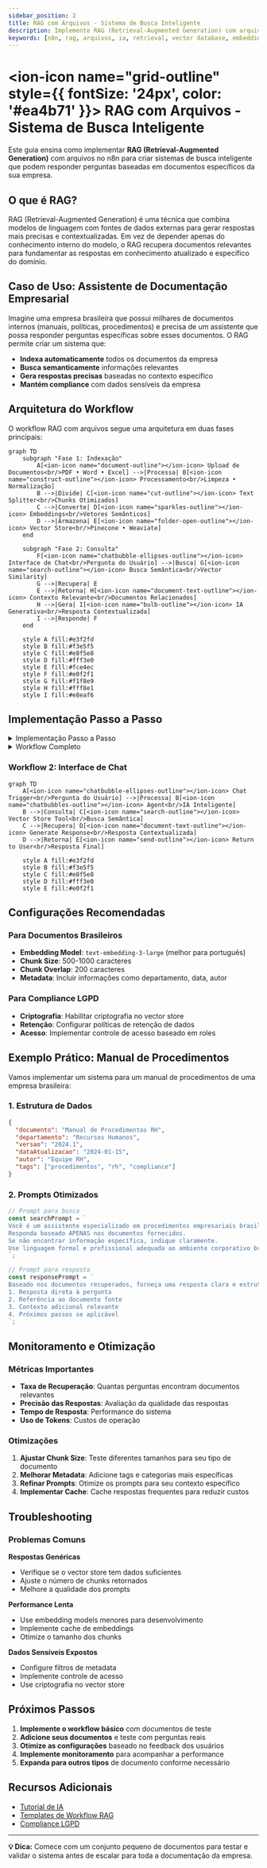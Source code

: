 ```yaml
---
sidebar_position: 2
title: RAG com Arquivos - Sistema de Busca Inteligente
description: Implemente RAG (Retrieval-Augmented Generation) com arquivos para criar sistemas de busca inteligente baseados em documentos
keywords: [n8n, rag, arquivos, ia, retrieval, vector database, embeddings, busca semântica]
---
```


# <ion-icon name="grid-outline" style={{ fontSize: '24px', color: '#ea4b71' }}></ion-icon> RAG com Arquivos - Sistema de Busca Inteligente

Este guia ensina como implementar **RAG (Retrieval-Augmented Generation)** com arquivos no n8n para criar sistemas de busca inteligente que podem responder perguntas baseadas em documentos específicos da sua empresa.

## O que é RAG?

RAG (Retrieval-Augmented Generation) é uma técnica que combina modelos de linguagem com fontes de dados externas para gerar respostas mais precisas e contextualizadas. Em vez de depender apenas do conhecimento interno do modelo, o RAG recupera documentos relevantes para fundamentar as respostas em conhecimento atualizado e específico do domínio.

## Caso de Uso: Assistente de Documentação Empresarial

Imagine uma empresa brasileira que possui milhares de documentos internos (manuais, políticas, procedimentos) e precisa de um assistente que possa responder perguntas específicas sobre esses documentos. O RAG permite criar um sistema que:

- **Indexa automaticamente** todos os documentos da empresa
- **Busca semanticamente** informações relevantes
- **Gera respostas precisas** baseadas no contexto específico
- **Mantém compliance** com dados sensíveis da empresa

## Arquitetura do Workflow

O workflow RAG com arquivos segue uma arquitetura em duas fases principais:

```mermaid
graph TD
    subgraph "Fase 1: Indexação"
        A[<ion-icon name="document-outline"></ion-icon> Upload de Documentos<br/>PDF • Word • Excel] -->|Processa| B[<ion-icon name="construct-outline"></ion-icon> Processamento<br/>Limpeza • Normalização]
        B -->|Divide| C[<ion-icon name="cut-outline"></ion-icon> Text Splitter<br/>Chunks Otimizados]
        C -->|Converte| D[<ion-icon name="sparkles-outline"></ion-icon> Embeddings<br/>Vetores Semânticos]
        D -->|Armazena| E[<ion-icon name="folder-open-outline"></ion-icon> Vector Store<br/>Pinecone • Weaviate]
    end
    
    subgraph "Fase 2: Consulta"
        F[<ion-icon name="chatbubble-ellipses-outline"></ion-icon> Interface de Chat<br/>Pergunta do Usuário] -->|Busca| G[<ion-icon name="search-outline"></ion-icon> Busca Semântica<br/>Vector Similarity]
        G -->|Recupera| E
        E -->|Retorna| H[<ion-icon name="document-text-outline"></ion-icon> Contexto Relevante<br/>Documentos Relacionados]
        H -->|Gera| I[<ion-icon name="bulb-outline"></ion-icon> IA Generativa<br/>Resposta Contextualizada]
        I -->|Responde| F
    end
    
    style A fill:#e3f2fd
    style B fill:#f3e5f5
    style C fill:#e8f5e8
    style D fill:#fff3e0
    style E fill:#fce4ec
    style F fill:#e0f2f1
    style G fill:#f1f8e9
    style H fill:#fff8e1
    style I fill:#e8eaf6
```

## Implementação Passo a Passo

<details>
<summary>Implementação Passo a Passo</summary>

### Passo 1: Configurar o Vector Store

Primeiro, configure um vector store para armazenar os embeddings dos seus documentos:

```json
{
  "node": "n8n-nodes-langchain.vectorstoreinmemory",
  "operation": "Insert Documents",
  "parameters": {
    "embeddingModel": "text-embedding-ada-002",
    "chunkSize": 1000,
    "chunkOverlap": 200
  }
}
```

### Passo 2: Processar Documentos

Use o **Default Data Loader** para processar diferentes tipos de arquivo:

```json
{
  "node": "n8n-nodes-langchain.documentdefaultdataloader",
  "parameters": {
    "filePath": "{{ $json.filePath }}",
    "textSplitter": "RecursiveCharacterTextSplitter",
    "chunkSize": 1000,
    "chunkOverlap": 200
  }
}
```

### Passo 3: Configurar o Agente RAG

Configure um agente que usa o vector store como ferramenta:

```json
{
  "node": "n8n-nodes-langchain.agent",
  "parameters": {
    "model": "gpt-4",
    "tools": [
      {
        "type": "vectorStore",
        "description": "Busca informações nos documentos da empresa",
        "limit": 5,
        "includeMetadata": true
      }
    ]
  }
}
```

</details>

<details>
<summary>Workflow Completo</summary>

```mermaid
graph TD
    A[<ion-icon name="cloud-upload-outline"></ion-icon> Webhook Trigger<br/>Recebe Arquivo] -->|Processa| B[<ion-icon name="file-tray-full-outline"></ion-icon> Read Binary Files<br/>Extrai Conteúdo]
    B -->|Carrega| C[<ion-icon name="document-outline"></ion-icon> Default Data Loader<br/>Suporte Multi-formato]
    C -->|Divide| D[<ion-icon name="cut-outline"></ion-icon> Text Splitter<br/>Chunks Otimizados]
    D -->|Converte| E[<ion-icon name="sparkles-outline"></ion-icon> Embeddings OpenAI<br/>Vetores Semânticos]
    E -->|Armazena| F[<ion-icon name="folder-open-outline"></ion-icon> Vector Store Insert<br/>Indexação Completa]
    F -->|Confirma| G[<ion-icon name="checkmark-circle-outline"></ion-icon> Success Response<br/>Documento Indexado]
    
    style A fill:#e3f2fd
    style B fill:#f3e5f5
    style C fill:#e8f5e8
    style D fill:#fff3e0
    style E fill:#fce4ec
    style F fill:#f1f8e9
    style G fill:#e0f2f1
```

</details>

### Workflow 2: Interface de Chat

```mermaid
graph TD
    A[<ion-icon name="chatbubble-ellipses-outline"></ion-icon> Chat Trigger<br/>Pergunta do Usuário] -->|Processa| B[<ion-icon name="chatbubbles-outline"></ion-icon> Agent<br/>IA Inteligente]
    B -->|Consulta| C[<ion-icon name="search-outline"></ion-icon> Vector Store Tool<br/>Busca Semântica]
    C -->|Recupera| D[<ion-icon name="document-text-outline"></ion-icon> Generate Response<br/>Resposta Contextualizada]
    D -->|Retorna| E[<ion-icon name="send-outline"></ion-icon> Return to User<br/>Resposta Final]
    
    style A fill:#e3f2fd
    style B fill:#f3e5f5
    style C fill:#e8f5e8
    style D fill:#fff3e0
    style E fill:#e0f2f1
```

## Configurações Recomendadas

### Para Documentos Brasileiros

- **Embedding Model**: `text-embedding-3-large` (melhor para português)
- **Chunk Size**: 500-1000 caracteres
- **Chunk Overlap**: 200 caracteres
- **Metadata**: Incluir informações como departamento, data, autor

### Para Compliance LGPD

- **Criptografia**: Habilitar criptografia no vector store
- **Retenção**: Configurar políticas de retenção de dados
- **Acesso**: Implementar controle de acesso baseado em roles

## Exemplo Prático: Manual de Procedimentos

Vamos implementar um sistema para um manual de procedimentos de uma empresa brasileira:

### 1. Estrutura de Dados

```json
{
  "documento": "Manual de Procedimentos RH",
  "departamento": "Recursos Humanos",
  "versao": "2024.1",
  "dataAtualizacao": "2024-01-15",
  "autor": "Equipe RH",
  "tags": ["procedimentos", "rh", "compliance"]
}
```

### 2. Prompts Otimizados

```javascript
// Prompt para busca
const searchPrompt = `
Você é um assistente especializado em procedimentos empresariais brasileiros.
Responda baseado APENAS nos documentos fornecidos.
Se não encontrar informação específica, indique claramente.
Use linguagem formal e profissional adequada ao ambiente corporativo brasileiro.
`;

// Prompt para resposta
const responsePrompt = `
Baseado nos documentos recuperados, forneça uma resposta clara e estruturada:
1. Resposta direta à pergunta
2. Referência ao documento fonte
3. Contexto adicional relevante
4. Próximos passos se aplicável
`;
```

## Monitoramento e Otimização

### Métricas Importantes

- **Taxa de Recuperação**: Quantas perguntas encontram documentos relevantes
- **Precisão das Respostas**: Avaliação da qualidade das respostas
- **Tempo de Resposta**: Performance do sistema
- **Uso de Tokens**: Custos de operação

### Otimizações

1. **Ajustar Chunk Size**: Teste diferentes tamanhos para seu tipo de documento
2. **Melhorar Metadata**: Adicione tags e categorias mais específicas
3. **Refinar Prompts**: Otimize os prompts para seu contexto específico
4. **Implementar Cache**: Cache respostas frequentes para reduzir custos

## Troubleshooting

### Problemas Comuns

**Respostas Genéricas**
- Verifique se o vector store tem dados suficientes
- Ajuste o número de chunks retornados
- Melhore a qualidade dos prompts

**Performance Lenta**
- Use embedding models menores para desenvolvimento
- Implemente cache de embeddings
- Otimize o tamanho dos chunks

**Dados Sensíveis Expostos**
- Configure filtros de metadata
- Implemente controle de acesso
- Use criptografia no vector store

## Próximos Passos

1. **Implemente o workflow básico** com documentos de teste
2. **Adicione seus documentos** e teste com perguntas reais
3. **Otimize as configurações** baseado no feedback dos usuários
4. **Implemente monitoramento** para acompanhar a performance
5. **Expanda para outros tipos** de documento conforme necessário

## Recursos Adicionais

- [Tutorial de IA](/advanced-ai/tutorial-ai)
- [Templates de Workflow RAG](https://n8n.io/workflows/?categories=25)
- [Compliance LGPD](/privacidade-seguranca/lgpd-compliance)

---

**💡 Dica:** Comece com um conjunto pequeno de documentos para testar e validar o sistema antes de escalar para toda a documentação da empresa.
